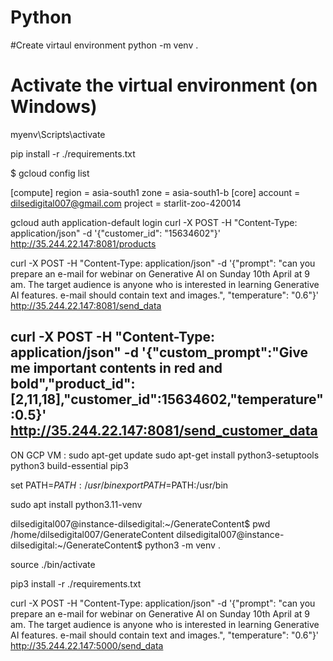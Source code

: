 # Python
#Create virtaul environment
python -m venv .
# Activate the virtual environment (on Windows)
myenv\Scripts\activate

pip install -r ./requirements.txt


$ gcloud config list

[compute]
region = asia-south1
zone = asia-south1-b
[core]
account = dilsedigital007@gmail.com
project = starlit-zoo-420014


gcloud auth application-default login
curl -X POST -H "Content-Type: application/json" -d '{"customer_id": "15634602"}' http://35.244.22.147:8081/products

curl -X POST -H "Content-Type: application/json" -d '{"prompt": "can you prepare an e-mail for webinar on Generative AI on Sunday 10th April at 9 am. The target audience is anyone who is interested in learning Generative AI features. e-mail should contain text and images.", "temperature": "0.6"}' http://35.244.22.147:8081/send_data


curl -X POST -H "Content-Type: application/json" -d '{"custom_prompt":"Give me important contents in red and bold","product_id":[2,11,18],"customer_id":15634602,"temperature":0.5}' http://35.244.22.147:8081/send_customer_data
-------------------

ON GCP VM :
sudo apt-get update
sudo apt-get install python3-setuptools python3 build-essential pip3

set PATH=$PATH:/usr/bin
export PATH=$PATH:/usr/bin


sudo apt install python3.11-venv

dilsedigital007@instance-dilsedigital:~/GenerateContent$ pwd
/home/dilsedigital007/GenerateContent
dilsedigital007@instance-dilsedigital:~/GenerateContent$ python3 -m venv .

source ./bin/activate

pip3 install -r ./requirements.txt

curl -X POST -H "Content-Type: application/json" -d '{"prompt": "can you prepare an e-mail for webinar on Generative AI on Sunday 10th April at 9 am. The target audience is anyone who is interested in learning Generative AI features. e-mail should contain text and images.", "temperature": "0.6"}' http://35.244.22.147:5000/send_data

